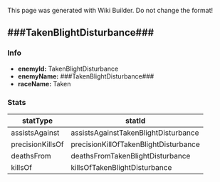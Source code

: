 <span class="wiki-builder">This page was generated with Wiki Builder. Do not change the format!</span>

## ###TakenBlightDisturbance###
### Info
* **enemyId:** TakenBlightDisturbance
* **enemyName:** ###TakenBlightDisturbance###
* **raceName:** Taken

### Stats
statType | statId
-------- | ------
assistsAgainst | assistsAgainstTakenBlightDisturbance
precisionKillsOf | precisionKillOfTakenBlightDisturbance
deathsFrom | deathsFromTakenBlightDisturbance
killsOf | killsOfTakenBlightDisturbance

